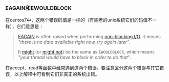 ### EAGAIN和EWOULDBLOCK

在centos7中，这两个错误码值是一样的（有些老的unix系统它们的码值不一样），它们意思是：

> [EAGAIN](https://web.archive.org/web/20130508062559/http://www.wlug.org.nz/EAGAIN) is often raised when performing [non-blocking I/O](http://www.kegel.com/dkftpbench/nonblocking.html). It means *"there is no data available right now, try again later"*.
>
> It [might](http://www.opengroup.org/onlinepubs/000095399/basedefs/errno.h.html) (or [might not](http://mail-archives.apache.org/mod_mbox/httpd-dev/200004.mbox/%3CE12edKw-0002M2-00@fanf.eng.demon.net%3E)) be the same as `EWOULDBLOCK`, which means *"your thread would have to block in order to do that"*.

在accept、read等函数中经常遇到这两个错误，要注意区分这两个错误与其它错误，以上解释中可看到它们非真正的系统出错。